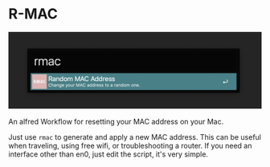 # R-MAC
![Screenshot of RMAC](screenshot.png)

An alfred Workflow for resetting your MAC address on your Mac.

Just use `rmac` to generate and apply a new MAC address. This can be useful when traveling, using free wifi, or troubleshooting a router. If you need an interface other than en0, just edit the script, it's very simple.

